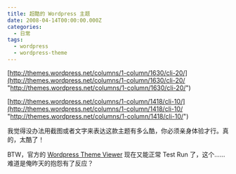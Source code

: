 ```yaml
---
title: 超酷的 Wordpress 主题
date: 2008-04-14T00:00:00.000Z
categories:
  - 日常
tags:
  - wordpress
  - wordpress-theme
---
```


[http://themes.wordpress.net/columns/1-column/1630/cli-20/](http://themes.wordpress.net/columns/1-column/1630/cli-20/ "http://themes.wordpress.net/columns/1-column/1630/cli-20/")

[http://themes.wordpress.net/columns/1-column/1418/cli-10/](http://themes.wordpress.net/columns/1-column/1418/cli-10/ "http://themes.wordpress.net/columns/1-column/1418/cli-10/")

我觉得没办法用截图或者文字来表达这款主题有多么酷，你必须亲身体验才行。真的，太酷了！

BTW，官方的 [Wordpress Theme Viewer](http://themes.wordpress.net/) 现在又能正常 Test Run 了，这个……难道是俺昨天的抱怨有了反应？
